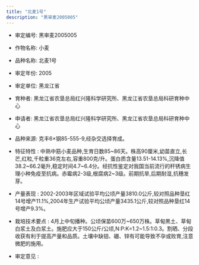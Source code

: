 ```yaml
---
title: "北麦1号"
description: "黑审麦2005005"
---
```

* 审定编号:  黑审麦2005005

*  作物名称:  小麦

*  品种名称:  北麦1号

*  审定年份:  2005

*  审定单位:  黑龙江省

* 育种者:  黑龙江省农垦总局红兴隆科学研究所、黑龙江省农垦总局科研育种中心

*  申请者:  黑龙江省农垦总局红兴隆科学研究所、黑龙江省农垦总局科研育种中心

*  品种来源:  克丰6×钢85-555-9,经杂交选择育成。

*  特征特性 : 
中熟中筋小麦品种,生育日数85~86天。株高90厘米,幼苗直立,长芒,红粒,千粒重36克左右,容重800克/升。蛋白质含量13.51-14.13%,沉降值38.2~66.2毫升,稳定时间4.7~6.4分。经抗性鉴定对我国当前流行的秆锈病生理小种免疫至抗病。赤霉病2-3级,根腐病2~3级。前期抗旱,后期耐湿,抗穗发芽。
 
*  产量表现 : 
2002-2003年区域试验平均公顷产量3810.0公斤,较对照品种垦红14号增产11.1%,2004年生产试验平均公顷产量3435.1公斤,较对照品种垦红14号增产9.3%。

*  栽培技术要点 : 
4月上中旬播种。公顷保苗600万~650万株。草甸黑土、草甸白浆土及白浆土。施肥应大于150公斤/公顷,N:P:K=1.2~1.5:1:0.3。割晒、分段收获有利于提高产量和品质。土壤中缺钼、硼、锌有可能导致不孕或败育,注意微肥的施用。

*  审定意见 : 

